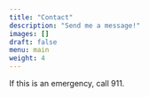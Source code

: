 ```yaml
---
title: "Contact"
description: "Send me a message!"
images: []
draft: false
menu: main
weight: 4
---
```


If this is an emergency, call 911.